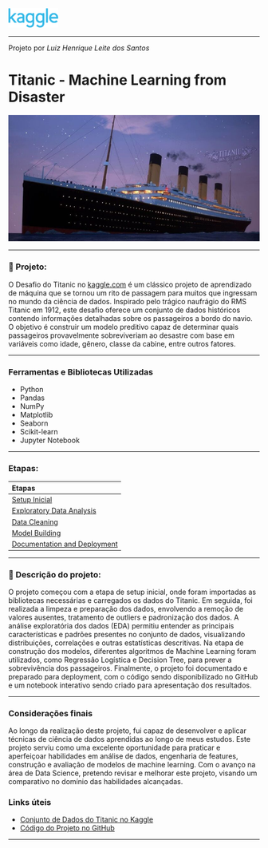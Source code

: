 <img src="img\Kaggle.png" alt="Kaggle" width="100"/>

---

Projeto por *Luiz Henrique Leite dos Santos*

# Titanic - Machine Learning from Disaster
<img src="img\tnc2.jpg" alt="Titanic" width="700"/>


---

### 📝 Projeto:

 O Desafio do Titanic no [kaggle.com](http://kaggle.com) é um clássico projeto de aprendizado de máquina que se tornou um rito de passagem para muitos que ingressam no mundo da ciência de dados. Inspirado pelo trágico naufrágio do RMS Titanic em 1912, este desafio oferece um conjunto de dados históricos contendo informações detalhadas sobre os passageiros a bordo do navio. O objetivo é construir um modelo preditivo capaz de determinar quais passageiros provavelmente sobreviveriam ao desastre com base em variáveis como idade, gênero, classe da cabine, entre outros fatores.


---

### Ferramentas e Bibliotecas Utilizadas

- Python
- Pandas
- NumPy
- Matplotlib
- Seaborn
- Scikit-learn
- Jupyter Notebook

---
### Etapas:

| Etapas |
|:----|
| [Setup Inicial](https://github.com/Luxyh/Titanic/blob/main/TITANIC.ipynb) | 
| [Exploratory Data Analysis](https://github.com/Luxyh/Titanic/blob/main/TITANIC.ipynb)  | 
| [Data Cleaning](https://github.com/Luxyh/Titanic/blob/main/TITANIC.ipynb) | 
| [Model Building](https://github.com/Luxyh/Titanic/blob/main/TITANIC.ipynb) |
| [Documentation and Deployment](https://github.com/Luxyh/Titanic/blob/main/TITANIC.ipynb) | 



---

### 📝 Descrição do projeto:

O projeto começou com a etapa de setup inicial, onde foram importadas as bibliotecas necessárias e carregados os dados do Titanic. Em seguida, foi realizada a limpeza e preparação dos dados, envolvendo a remoção de valores ausentes, tratamento de outliers e padronização dos dados. A análise exploratória dos dados (EDA) permitiu entender as principais características e padrões presentes no conjunto de dados, visualizando distribuições, correlações e outras estatísticas descritivas. Na etapa de construção dos modelos, diferentes algoritmos de Machine Learning foram utilizados, como Regressão Logística e Decision Tree, para prever a sobrevivência dos passageiros. Finalmente, o projeto foi documentado e preparado para deployment, com o código sendo disponibilizado no GitHub e um notebook interativo sendo criado para apresentação dos resultados.

---


### Considerações finais

Ao longo da realização deste projeto, fui capaz de desenvolver e aplicar técnicas de ciência de dados aprendidas ao longo de meus estudos. Este projeto serviu como uma excelente oportunidade para praticar e aperfeiçoar habilidades em análise de dados, engenharia de features, construção e avaliação de modelos de machine learning. Com o avanço na área de Data Science, pretendo revisar e melhorar este projeto, visando um comparativo no domínio das habilidades alcançadas.

### Links úteis

- [Conjunto de Dados do Titanic no Kaggle](https://www.kaggle.com/competitions/titanic)
- [Código do Projeto no GitHub](https://github.com/Luxyh/Titanic/blob/b133c0bf78dad7542d15557a0e665ab06e356042/TITANIC.ipynb)

---
